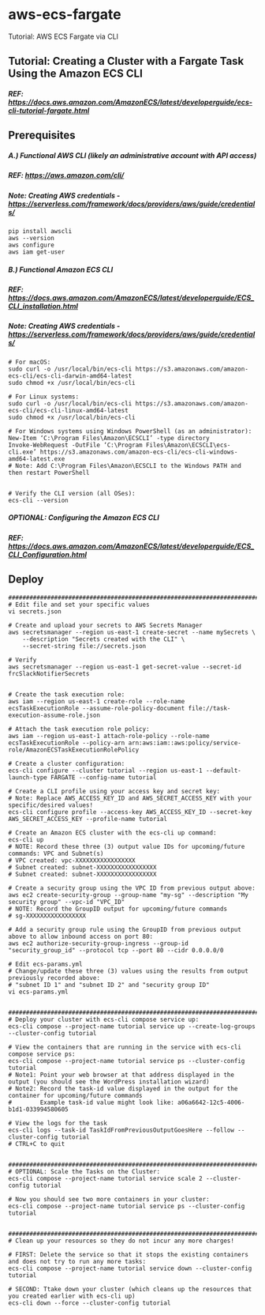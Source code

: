 # aws-ecs-fargate
Tutorial: AWS ECS Fargate via CLI

## Tutorial: Creating a Cluster with a Fargate Task Using the Amazon ECS CLI
##### REF: https://docs.aws.amazon.com/AmazonECS/latest/developerguide/ecs-cli-tutorial-fargate.html

## Prerequisites

##### A.) Functional AWS CLI (likely an administrative account with API access)
##### REF: https://aws.amazon.com/cli/
##### Note: Creating AWS credentials - https://serverless.com/framework/docs/providers/aws/guide/credentials/
```
pip install awscli
aws --version
aws configure
aws iam get-user
```

##### B.) Functional Amazon ECS CLI
##### REF: https://docs.aws.amazon.com/AmazonECS/latest/developerguide/ECS_CLI_installation.html
##### Note: Creating AWS credentials - https://serverless.com/framework/docs/providers/aws/guide/credentials/
```
# For macOS:
sudo curl -o /usr/local/bin/ecs-cli https://s3.amazonaws.com/amazon-ecs-cli/ecs-cli-darwin-amd64-latest
sudo chmod +x /usr/local/bin/ecs-cli

# For Linux systems:
sudo curl -o /usr/local/bin/ecs-cli https://s3.amazonaws.com/amazon-ecs-cli/ecs-cli-linux-amd64-latest
sudo chmod +x /usr/local/bin/ecs-cli

# For Windows systems using Windows PowerShell (as an administrator):
New-Item ‘C:\Program Files\Amazon\ECSCLI’ -type directory
Invoke-WebRequest -OutFile ‘C:\Program Files\Amazon\ECSCLI\ecs-cli.exe’ https://s3.amazonaws.com/amazon-ecs-cli/ecs-cli-windows-amd64-latest.exe
# Note: Add C:\Program Files\Amazon\ECSCLI to the Windows PATH and then restart PowerShell


# Verify the CLI version (all OSes):
ecs-cli --version
```
##### OPTIONAL: Configuring the Amazon ECS CLI
##### REF: https://docs.aws.amazon.com/AmazonECS/latest/developerguide/ECS_CLI_Configuration.html


## Deploy
```
################################################################################
# Edit file and set your specific values
vi secrets.json

# Create and upload your secrets to AWS Secrets Manager
aws secretsmanager --region us-east-1 create-secret --name mySecrets \
    --description "Secrets created with the CLI" \
    --secret-string file://secrets.json

# Verify
aws secretsmanager --region us-east-1 get-secret-value --secret-id frcSlackNotifierSecrets


# Create the task execution role:
aws iam --region us-east-1 create-role --role-name ecsTaskExecutionRole --assume-role-policy-document file://task-execution-assume-role.json

# Attach the task execution role policy:
aws iam --region us-east-1 attach-role-policy --role-name ecsTaskExecutionRole --policy-arn arn:aws:iam::aws:policy/service-role/AmazonECSTaskExecutionRolePolicy

# Create a cluster configuration:
ecs-cli configure --cluster tutorial --region us-east-1 --default-launch-type FARGATE --config-name tutorial

# Create a CLI profile using your access key and secret key:
# Note: Replace AWS_ACCESS_KEY_ID and AWS_SECRET_ACCESS_KEY with your specific/desired values!
ecs-cli configure profile --access-key AWS_ACCESS_KEY_ID --secret-key AWS_SECRET_ACCESS_KEY --profile-name tutorial

# Create an Amazon ECS cluster with the ecs-cli up command:
ecs-cli up
# NOTE: Record these three (3) output value IDs for upcoming/future commands: VPC and Subnet(s)
# VPC created: vpc-XXXXXXXXXXXXXXXXX
# Subnet created: subnet-XXXXXXXXXXXXXXXXX
# Subnet created: subnet-XXXXXXXXXXXXXXXXX

# Create a security group using the VPC ID from previous output above:
aws ec2 create-security-group --group-name "my-sg" --description "My security group" --vpc-id "VPC_ID"
# NOTE: Record the GroupID output for upcoming/future commands
# sg-XXXXXXXXXXXXXXXXX

# Add a security group rule using the GroupID from previous output above to allow inbound access on port 80:
aws ec2 authorize-security-group-ingress --group-id "security_group_id" --protocol tcp --port 80 --cidr 0.0.0.0/0

# Edit ecs-params.yml
# Change/update these three (3) values using the results from output previously recorded above:
# "subnet ID 1" and "subnet ID 2" and "security group ID"
vi ecs-params.yml


################################################################################
# Deploy your cluster with ecs-cli compose service up:
ecs-cli compose --project-name tutorial service up --create-log-groups --cluster-config tutorial

# View the containers that are running in the service with ecs-cli compose service ps:
ecs-cli compose --project-name tutorial service ps --cluster-config tutorial
# Note1: Point your web browser at that address displayed in the output (you should see the WordPress installation wizard)
# Note2: Record the task-id value displayed in the output for the container for upcoming/future commands
#        Example task-id value might look like: a06a6642-12c5-4006-b1d1-033994580605

# View the logs for the task
ecs-cli logs --task-id TaskIdFromPreviousOutputGoesHere --follow --cluster-config tutorial
# CTRL+C to quit


################################################################################
# OPTIONAL: Scale the Tasks on the Cluster:
ecs-cli compose --project-name tutorial service scale 2 --cluster-config tutorial

# Now you should see two more containers in your cluster:
ecs-cli compose --project-name tutorial service ps --cluster-config tutorial


################################################################################
# Clean up your resources so they do not incur any more charges!

# FIRST: Delete the service so that it stops the existing containers and does not try to run any more tasks:
ecs-cli compose --project-name tutorial service down --cluster-config tutorial

# SECOND: Ttake down your cluster (which cleans up the resources that you created earlier with ecs-cli up)
ecs-cli down --force --cluster-config tutorial

```
